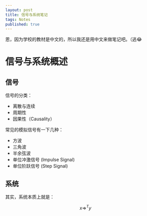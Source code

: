 ```yaml
---
layout: post
title: 信号与系统笔记
tags: Notes
published: true
---
```



恩，因为学校的教材是中文的，所以我还是用中文来做笔记吧。（逃😂

# 信号与系统概述
  
## 信号

信号的分类：
- 离散与连续
- 周期性
- 因果性（Causality）

常见的模拟信号有一下几种：
- 方波
- 三角波
- 半余弦波
- 单位冲激信号 (Impulse Signal)
- 单位阶跃信号 (Step Signal)

## 系统

其实，系统本质上就是：

$$x \Rightarrow^{T} y$$
